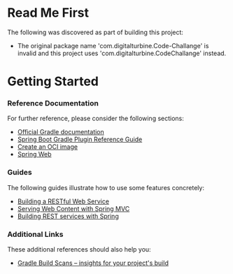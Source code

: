 # Read Me First
The following was discovered as part of building this project:

* The original package name 'com.digitalturbine.Code-Challange' is invalid and this project uses 'com.digitalturbine.CodeChallange' instead.

# Getting Started

### Reference Documentation
For further reference, please consider the following sections:

* [Official Gradle documentation](https://docs.gradle.org)
* [Spring Boot Gradle Plugin Reference Guide](https://docs.spring.io/spring-boot/docs/3.1.4/gradle-plugin/reference/html/)
* [Create an OCI image](https://docs.spring.io/spring-boot/docs/3.1.4/gradle-plugin/reference/html/#build-image)
* [Spring Web](https://docs.spring.io/spring-boot/docs/3.1.4/reference/htmlsingle/index.html#web)

### Guides
The following guides illustrate how to use some features concretely:

* [Building a RESTful Web Service](https://spring.io/guides/gs/rest-service/)
* [Serving Web Content with Spring MVC](https://spring.io/guides/gs/serving-web-content/)
* [Building REST services with Spring](https://spring.io/guides/tutorials/rest/)

### Additional Links
These additional references should also help you:

* [Gradle Build Scans – insights for your project's build](https://scans.gradle.com#gradle)

